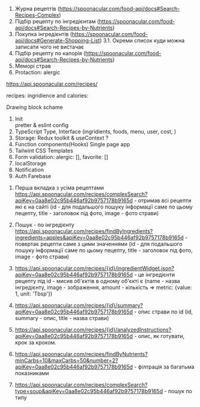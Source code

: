 1. Журна рецептів (https://spoonacular.com/food-api/docs#Search-Recipes-Complex)
2. Підбір рецепту по інгредієнтам (https://spoonacular.com/food-api/docs#Search-Recipes-by-Nutrients)
3. Покупка інгредієнтів (https://spoonacular.com/food-api/docs#Generate-Shopping-List)
   3.1. Окреми список куди можна записати чого не вистачає
4. Підбір рецепту по калорія (https://spoonacular.com/food-api/docs#Search-Recipes-by-Nutrients)
5. Меморі страв
6. Protaction: alergic

https://api.spoonacular.com/recipes/

recipes:
ingridience and calories:

Drawing block schame

1. Init  
   pretter & eslint config
2. TypeScript Type, Interface (ingridients, foods, menu, user, cost, )
3. Storage: Redux toolkit & useContext ?
4. Function components(Hooks) Single page app
5. Tailwint CSS Templates
6. Form validation: alergic: [], favorite: []
7. localStorage
8. Notification
9. Auth Farebase

<!-- 0aa8e02c95b446af92b9757178b9165d -->

1. Перша вкладка з усіма рецептами https://api.spoonacular.com/recipes/complexSearch?apiKey=0aa8e02c95b446af92b9757178b9165d - отримав всі рецепти які є на сайті (id - для подальшого пошуку інформації саме по цьому пецепту, title - заголовок під фото, image - фото страви)

2. Пошук - по інгредієнту https://api.spoonacular.com/recipes/findByIngredients?ingredients=apples&apiKey=0aa8e02c95b446af92b9757178b9165d - повертає рецепти саме з цими значеннями (id - для подальшого пошуку інформації саме по цьому пецепту, title - заголовок під фото, image - фото страви)

3. https://api.spoonacular.com/recipes/{id}/ingredientWidget.json?apiKey=0aa8e02c95b446af92b9757178b9165d - це інгредієнти рецепту під id - мисив об'єктів в одному об'єкті є (name - назва інгредієнту, image - зображення, amount - кількість => metric: {value: 1, unit: 'Tbsp'})

4. https://api.spoonacular.com/recipes/{id}/summary?apiKey=0aa8e02c95b446af92b9757178b9165d - опис страви по id (id, summary - опис, title - назва страви)

5. https://api.spoonacular.com/recipes/{id}/analyzedInstructions?apiKey=0aa8e02c95b446af92b9757178b9165d - опис, як готувати, крок за кроком.

6. https://api.spoonacular.com/recipes/findByNutrients?minCarbs=10&maxCarbs=50&number=2?apiKey=0aa8e02c95b446af92b9757178b9165d - філтрація за багатьма показниками

7. https://api.spoonacular.com/recipes/complexSearch?type=soup&apiKey=0aa8e02c95b446af92b9757178b9165d - пошук по типу
